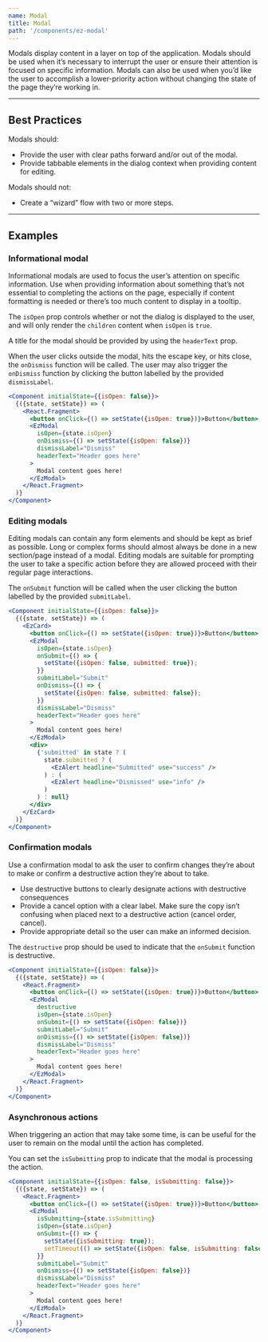 ```yaml
---
name: Modal
title: Modal
path: '/components/ez-modal'
---
```


Modals display content in a layer on top of the application. Modals should be used when it’s necessary to interrupt the user or ensure their attention is focused on specific information. Modals can also be used when you’d like the user to accomplish a lower-priority action without changing the state of the page they’re working in.

---

## Best Practices

Modals should:

- Provide the user with clear paths forward and/or out of the modal.
- Provide tabbable elements in the dialog context when providing content for editing.

Modals should not:

- Create a “wizard” flow with two or more steps.

---

## Examples

### Informational modal

Informational modals are used to focus the user’s attention on specific information. Use when providing information about something that’s not essential to completing the actions on the page, especially if content formatting is needed or there’s too much content to display in a tooltip.

The `isOpen` prop controls whether or not the dialog is displayed to the user, and will only render the `children` content when `isOpen` is `true`.

A title for the modal should be provided by using the `headerText` prop.

When the user clicks outside the modal, hits the escape key, or hits close, the `onDismiss` function will be called. The user may also trigger the `onDismiss` function by clicking the button labelled by the provided `dismissLabel`.

```jsx live
<Component initialState={{isOpen: false}}>
  {({state, setState}) => (
    <React.Fragment>
      <button onClick={() => setState({isOpen: true})}>Button</button>
      <EzModal
        isOpen={state.isOpen}
        onDismiss={() => setState({isOpen: false})}
        dismissLabel="Dismiss"
        headerText="Header goes here"
      >
        Modal content goes here!
      </EzModal>
    </React.Fragment>
  )}
</Component>
```

### Editing modals

Editing modals can contain any form elements and should be kept as brief as possible. Long or complex forms should almost always be done in a new section/page instead of a modal. Editing modals are suitable for prompting the user to take a specific action before they are allowed proceed with their regular page interactions.

The `onSubmit` function will be called when the user clicking the button labelled by the provided `submitLabel`.

```jsx live
<Component initialState={{isOpen: false}}>
  {({state, setState}) => (
    <EzCard>
      <button onClick={() => setState({isOpen: true})}>Button</button>
      <EzModal
        isOpen={state.isOpen}
        onSubmit={() => {
          setState({isOpen: false, submitted: true});
        }}
        submitLabel="Submit"
        onDismiss={() => {
          setState({isOpen: false, submitted: false});
        }}
        dismissLabel="Dismiss"
        headerText="Header goes here"
      >
        Modal content goes here!
      </EzModal>
      <div>
        {'submitted' in state ? (
          state.submitted ? (
            <EzAlert headline="Submitted" use="success" />
          ) : (
            <EzAlert headline="Dismissed" use="info" />
          )
        ) : null}
      </div>
    </EzCard>
  )}
</Component>
```

### Confirmation modals

Use a confirmation modal to ask the user to confirm changes they’re about to make or confirm a destructive action they’re about to take.

- Use destructive buttons to clearly designate actions with destructive consequences
- Provide a cancel option with a clear label. Make sure the copy isn’t confusing when placed next to a destructive action (cancel order, cancel).
- Provide appropriate detail so the user can make an informed decision.

The `destructive` prop should be used to indicate that the `onSubmit` function is destructive.

```jsx live
<Component initialState={{isOpen: false}}>
  {({state, setState}) => (
    <React.Fragment>
      <button onClick={() => setState({isOpen: true})}>Button</button>
      <EzModal
        destructive
        isOpen={state.isOpen}
        onSubmit={() => setState({isOpen: false})}
        submitLabel="Submit"
        onDismiss={() => setState({isOpen: false})}
        dismissLabel="Dismiss"
        headerText="Header goes here"
      >
        Modal content goes here!
      </EzModal>
    </React.Fragment>
  )}
</Component>
```

### Asynchronous actions

When triggering an action that may take some time, is can be useful for the user to remain on the modal until the action has completed.

You can set the `isSubmitting` prop to indicate that the modal is processing the action.

```jsx live
<Component initialState={{isOpen: false, isSubmitting: false}}>
  {({state, setState}) => (
    <React.Fragment>
      <button onClick={() => setState({isOpen: true})}>Button</button>
      <EzModal
        isSubmitting={state.isSubmitting}
        isOpen={state.isOpen}
        onSubmit={() => {
          setState({isSubmitting: true});
          setTimeout(() => setState({isOpen: false, isSubmitting: false}), 2000);
        }}
        submitLabel="Submit"
        onDismiss={() => setState({isOpen: false})}
        dismissLabel="Dismiss"
        headerText="Header goes here"
      >
        Modal content goes here!
      </EzModal>
    </React.Fragment>
  )}
</Component>
```
